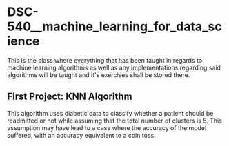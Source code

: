 # DSC-540__machine_learning_for_data_science
This is the class where everything that has been taught in regards to machine learning algorithms as well as any implementations regarding said algorithms will be taught and it's exercises shall be stored there.

## First Project: KNN Algorithm

This algorithm uses diabetic data to classify whether a patient should be readmitted or not while assuming that the total number of clusters is 5. This assumption may have lead to a case where the accuracy of the model suffered, with an accuracy equivalent to a coin toss.
